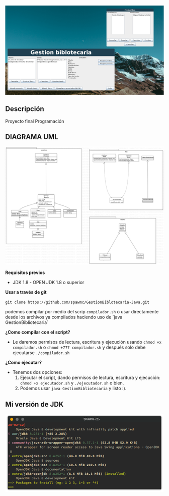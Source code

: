 ![Screenshotprincipal](img/ScreenshotPrincipal.png)

## Descripción

Proyecto final Programación

## DIAGRAMA UML

![DiagramaUML](img/UML.svg)

**Requisitos previos**

- JDK 1.8 - OPEN JDK 1.8 o superior

**Usar a través de git**

`git clone https://github.com/spawmc/GestionBiblotecaria-Java.git`

 podemos compilar por medio del scrip `compilador.sh` o usar directamente desde los archivos ya compilados haciendo uso de ´java GestionBibliotecaria´

**¿Como compilar con el script?**

- Le daremos permisos de lectura, escritura y ejecución usando `chmod +x compilador.sh` o
`chmod +777 compilador.sh` y después solo debe ejecutarse `./compilador.sh`



**¿Como ejecutar?**

- Tenemos dos opciones:
    1. Ejecutar el script, dando permisos de lectura, escritura y ejecución:
     `chmod +x ejecutador.sh` y `./ejecutador.sh` o bien,
    2. Podemos usar `java GestionBibliotecaria` y listo :).

## Mi versión de JDK
![Screenshot_JDK](img/VersionJDK.png)
```
